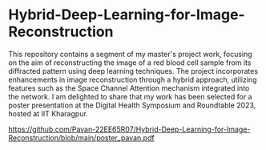 # Hybrid-Deep-Learning-for-Image-Reconstruction
This repository contains a segment of my master's project work, focusing on the aim of reconstructing the image of a red blood cell sample from its diffracted pattern using deep learning techniques. The project incorporates enhancements in image reconstruction through a hybrid approach, utilizing features such as the Space Channel Attention mechanism integrated into the network. I am delighted to share that my work has been selected for a poster presentation at the Digital Health Symposium and Roundtable 2023, hosted at IIT Kharagpur.

https://github.com/Pavan-22EE65R07/Hybrid-Deep-Learning-for-Image-Reconstruction/blob/main/poster_pavan.pdf
